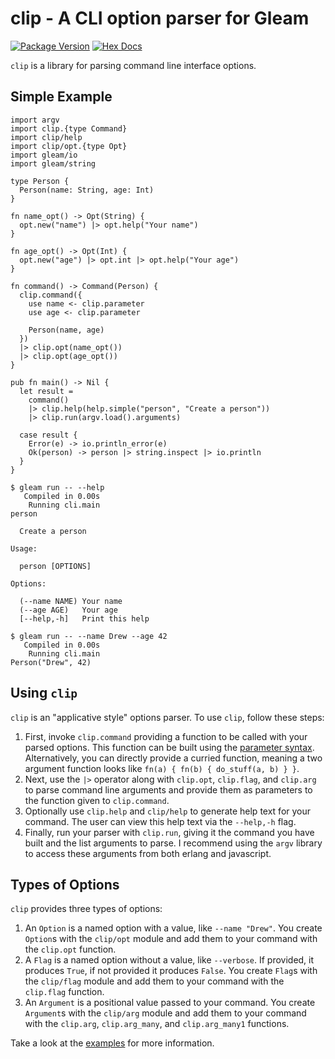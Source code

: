 # clip - A CLI option parser for Gleam

[![Package Version](https://img.shields.io/hexpm/v/clip)](https://hex.pm/packages/clip)
[![Hex Docs](https://img.shields.io/badge/hex-docs-ffaff3)](https://hexdocs.pm/clip/)

`clip` is a library for parsing command line interface options.

## Simple Example

```gleam
import argv
import clip.{type Command}
import clip/help
import clip/opt.{type Opt}
import gleam/io
import gleam/string

type Person {
  Person(name: String, age: Int)
}

fn name_opt() -> Opt(String) {
  opt.new("name") |> opt.help("Your name")
}

fn age_opt() -> Opt(Int) {
  opt.new("age") |> opt.int |> opt.help("Your age")
}

fn command() -> Command(Person) {
  clip.command({
    use name <- clip.parameter
    use age <- clip.parameter

    Person(name, age)
  })
  |> clip.opt(name_opt())
  |> clip.opt(age_opt())
}

pub fn main() -> Nil {
  let result =
    command()
    |> clip.help(help.simple("person", "Create a person"))
    |> clip.run(argv.load().arguments)

  case result {
    Error(e) -> io.println_error(e)
    Ok(person) -> person |> string.inspect |> io.println
  }
}
```

```
$ gleam run -- --help
   Compiled in 0.00s
    Running cli.main
person

  Create a person

Usage:

  person [OPTIONS]

Options:

  (--name NAME) Your name
  (--age AGE)   Your age
  [--help,-h]   Print this help
```

```
$ gleam run -- --name Drew --age 42
   Compiled in 0.00s
    Running cli.main
Person("Drew", 42)
```

## Using `clip`

`clip` is an "applicative style" options parser. To use `clip`, follow these
steps:

1. First, invoke `clip.command` providing a function to be called with your
   parsed options. This function can be built using the
   [parameter syntax](https://github.com/drewolson/clip/tree/main/examples/parameter-syntax).
   Alternatively, you can directly provide a curried function, meaning a two argument
   function looks like `fn(a) { fn(b) { do_stuff(a, b) } }`.
2. Next, use the `|>` operator along with `clip.opt`, `clip.flag`, and
   `clip.arg` to parse command line arguments and provide them as parameters to
   the function given to `clip.command`.
3. Optionally use `clip.help` and `clip/help` to generate help text for your
   command. The user can view this help text via the `--help,-h` flag.
4. Finally, run your parser with `clip.run`, giving it the command you have
   built and the list arguments to parse. I recommend using the `argv` library
   to access these arguments from both erlang and javascript.

## Types of Options

`clip` provides three types of options:

1. An `Option` is a named option with a value, like `--name "Drew"`. You create
   `Option`s with the `clip/opt` module and add them to your command with the
   `clip.opt` function.
2. A `Flag` is a named option without a value, like `--verbose`. If provided, it
   produces `True`, if not provided it produces `False`. You create `Flag`s with
   the `clip/flag` module and add them to your command with the `clip.flag`
   function.
3. An `Argument` is a positional value passed to your command. You create
   `Argument`s with the `clip/arg` module and add them to your command with the
   `clip.arg`, `clip.arg_many`, and `clip.arg_many1` functions.

Take a look at the
[examples](https://github.com/drewolson/clip/tree/main/examples) for more information.
